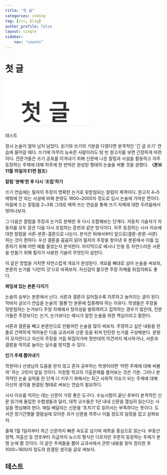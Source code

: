 ```yaml
---
title: "첫 글"
categories: coding
tag: [c++, blog]
author_profile: false
layout: single
sidebar:
    nav: "counts"
---
```




# 첫 글

![image-20240425204354750](/images/2024-04-25-First/image-20240425204354750.png)

테스트



정시 논술이 얼마 남지 남았다. 읽기와 쓰기의 기본을 다졌다면 본격적인 '긴 글 쓰기' 연습에 들어갈 때다. 쓰기에 아무리 능숙한 사람이라도 텅 빈 원고지를 보면 긴장하게 마련이다. 전문가들은 쓰기 공포를 이겨내기 위해 신문에 나온 칼럼과 사설을 활용하고 자주 등장하는 주제에 대해 하루에 한 번씩은 완성된 형태의 논술을 써볼 것을 권했다. **〈본보 11월 15일자 E1면 참조〉**

**칼럼 ‘분해’한 후 다시 ‘조립’하기**

쓰기 연습에는 필자의 주장이 명확한 논거로 뒷받침되는 칼럼이 제격이다. 원고지 4~5매밖에 안 되는 사설에 비해 분량도 1600~2000자 정도로 입시 논술에 가까운 편이다. 마음에 드는 칼럼을 2~3회 그대로 베껴 쓰는 연습을 통해 쓰기 자체에 대한 두려움에서 벗어나보자.

그 다음은 칼럼을 주장과 논거로 분해한 후 다시 조합해보는 단계다. 자동차 기술자가 자동차를 모두 뜯은 다음 다시 조립하는 훈련과 같은 방식이다. 자주 등장하는 시사 이슈에 대한 칼럼을 서론-본론-결론으로 나눈다. 분석은 뒤에서부터 앞으로(결론-본론-서론) 하는 것이 편하다. 우선 결론을 꼼꼼히 읽어 필자의 주장을 찾아낸 후 본론에서 이를 입증하기 위해 어떤 예를 들었는지 분석한다. 마지막으로 예시나 인용 등 자연스러운 서론을 만들기 위해 필자가 사용한 기술이 무엇인지 살핀다.

이 같은 방법을 거치면 자연스럽게 개요가 완성된다. 개요를 뼈대로 삼아 논술을 써보되, 본론의 논거를 ‘나만의 것’으로 바꿔보자. 자신감이 붙으면 주장 자체를 뒤집어봐도 좋다.

**짜임새 있는 본론 다지기**

논술의 승부는 본론에서 난다. 서론과 결론이 길어질수록 지루하고 늘어지는 글이 된다. 막바지 글쓰기 연습을 논술의 ‘몸통’인 본론에 집중해야 하는 이유다. 학생들은 주장을 뒷받침하는 논거보다 주장 자체에서 창의성을 발휘하려고 집착하는 경우가 많은데, 전문가들은 주장보다는 논거, 논거보다는 예시가 알찬 논술을 위한 핵심이라고 말한다.

서론과 결론을 빼고 본론만으로 만들어진 논술을 많이 써보자. 주장하고 싶은 내용을 한 줄로 간략하게 적어놓은 다음 교과서와 신문 등을 뒤져 탄탄한 논거를 구성해본다. 분량이 모자란다고 자신의 주장을 거듭 뒤집어가며 정반대의 의견까지 제시하거나, 서론과 결론을 억지로 늘이는 실수를 방지할 수 있다.

**인기 주제 뽑아내기**

학원이나 선생님의 도움을 받지 않고 혼자 공부하는 학생이라면 ‘어떤 주제에 대해 써볼까’ 하는 고민이 앞설 것이다. 지원할 학교의 기출문제를 풀어보는 것은 기본. 그러나 본격적인 논술 실력을 한 단계 더 키우기 위해서는 최근 사회적 이슈가 되는 주제에 대해 자신의 생각을 완결된 형태로 써보는 연습이 필요하다.

시사 이슈를 익히는 데는 신문이 가장 좋은 도구다. 수능시험이 끝난 후부터 본격적인 신문 읽기에 돌입한 수험생들과 달리, 대학 교수들은 1년 내내 신문을 열심히 읽는다는 사실을 명심해야 한다. 매일 배달되는 신문을 ‘초치기’로 읽어서는 부족하다는 뜻이다. 도서관 정기간행물 열람실에 모아둔 과거 신문을 하루나 이틀 정도의 일정을 잡고 살펴보자.

올해 1월 1일자부터 최근 신문까지 빠른 속도로 넘기며 제목을 중심으로 읽는다. 부동산 정책, 저출산 등 연초부터 지금까지 뉴스의 형식은 다르지만 꾸준히 등장하는 주제가 분명 눈에 띌 것이다. 이 같은 주제들을 뽑아 교과서에서 관련 내용을 찾아 정리한 후 1000~1800자 정도의 완결된 생각을 글로 써보자.

## 테스트